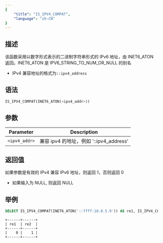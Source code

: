 ```yaml
---
{
    "title": "IS_IPV4_COMPAT",
    "language": "zh-CN"
}
---
```


## 描述
该函数采用以数字形式表示的二进制字符串形式的 IPv6 地址，由 INET6_ATON 返回。INET6_ATON 是 IPV6_STRING_TO_NUM_OR_NULL 的别名
- IPv4 兼容地址的格式为`::ipv4_address`

## 语法
```sql
IS_IPV4_COMPAT(INET6_ATON(<ipv4_addr>))
```

## 参数
| Parameter | Description                                      |
|-----------|--------------------------------------------------|
| `<ipv4_addr>`      | 兼容 ipv4 的地址，例如 '::ipv4_address'  |

## 返回值
如果参数是有效的 IPv4 兼容 IPv6 地址，则返回 1，否则返回 0
- 如果输入为 NULL, 则返回 NULL

## 举例
```sql
SELECT IS_IPV4_COMPAT(INET6_ATON('::ffff:10.0.5.9')) AS re1, IS_IPV4_COMPAT(INET6_ATON('::10.0.5.9')) AS re2;
```
```text
+------+------+
| re1  | re2  |
+------+------+
|    0 |    1 |
+------+------+
```
